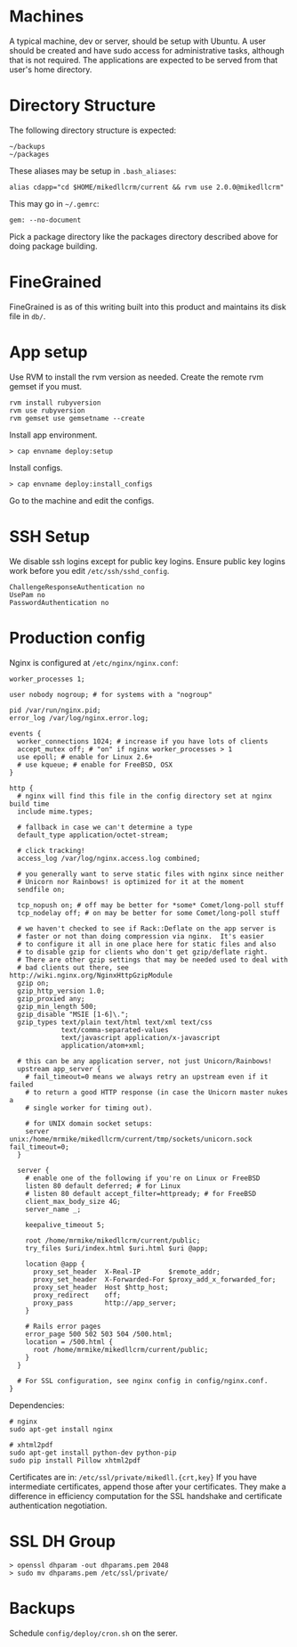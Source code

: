 
# Machines

A typical machine, dev or server, should be setup with Ubuntu.
A user should be created and have sudo access for administrative
tasks, although that is not required. The applications
are expected to be served from that user's home directory.

# Directory Structure

The following directory structure is expected:

    ~/backups
    ~/packages

These aliases may be setup in `.bash_aliases`:

    alias cdapp="cd $HOME/mikedllcrm/current && rvm use 2.0.0@mikedllcrm"

This may go in `~/.gemrc`:

    gem: --no-document

Pick a package directory like the packages directory described
above for doing package building.

# FineGrained

FineGrained is as of this writing built into this
product and maintains its disk file in `db/`.

# App setup

Use RVM to install the rvm version as needed.
Create the remote rvm gemset if you must.

    rvm install rubyversion
    rvm use rubyversion
    rvm gemset use gemsetname --create

Install app environment.

    > cap envname deploy:setup

Install configs.

    > cap envname deploy:install_configs

Go to the machine and edit the configs.

# SSH Setup

We disable ssh logins except for public key logins. Ensure
public key logins work before you edit `/etc/ssh/sshd_config`.

    ChallengeResponseAuthentication no
    UsePam no
    PasswordAuthentication no

# Production config

Nginx is configured at `/etc/nginx/nginx.conf`:

    worker_processes 1;

    user nobody nogroup; # for systems with a "nogroup"

    pid /var/run/nginx.pid;
    error_log /var/log/nginx.error.log;

    events {
      worker_connections 1024; # increase if you have lots of clients
      accept_mutex off; # "on" if nginx worker_processes > 1
      use epoll; # enable for Linux 2.6+
      # use kqueue; # enable for FreeBSD, OSX
    }

    http {
      # nginx will find this file in the config directory set at nginx build time
      include mime.types;

      # fallback in case we can't determine a type
      default_type application/octet-stream;

      # click tracking!
      access_log /var/log/nginx.access.log combined;

      # you generally want to serve static files with nginx since neither
      # Unicorn nor Rainbows! is optimized for it at the moment
      sendfile on;

      tcp_nopush on; # off may be better for *some* Comet/long-poll stuff
      tcp_nodelay off; # on may be better for some Comet/long-poll stuff

      # we haven't checked to see if Rack::Deflate on the app server is
      # faster or not than doing compression via nginx.  It's easier
      # to configure it all in one place here for static files and also
      # to disable gzip for clients who don't get gzip/deflate right.
      # There are other gzip settings that may be needed used to deal with
      # bad clients out there, see http://wiki.nginx.org/NginxHttpGzipModule
      gzip on;
      gzip_http_version 1.0;
      gzip_proxied any;
      gzip_min_length 500;
      gzip_disable "MSIE [1-6]\.";
      gzip_types text/plain text/html text/xml text/css
                 text/comma-separated-values
                 text/javascript application/x-javascript
                 application/atom+xml;

      # this can be any application server, not just Unicorn/Rainbows!
      upstream app_server {
        # fail_timeout=0 means we always retry an upstream even if it failed
        # to return a good HTTP response (in case the Unicorn master nukes a
        # single worker for timing out).

        # for UNIX domain socket setups:
        server unix:/home/mrmike/mikedllcrm/current/tmp/sockets/unicorn.sock fail_timeout=0;
      }

      server {
        # enable one of the following if you're on Linux or FreeBSD
        listen 80 default deferred; # for Linux
        # listen 80 default accept_filter=httpready; # for FreeBSD
        client_max_body_size 4G;
        server_name _;

        keepalive_timeout 5;

        root /home/mrmike/mikedllcrm/current/public;
        try_files $uri/index.html $uri.html $uri @app;

        location @app {
          proxy_set_header  X-Real-IP       $remote_addr;
          proxy_set_header  X-Forwarded-For $proxy_add_x_forwarded_for;
          proxy_set_header  Host $http_host;
          proxy_redirect    off;
          proxy_pass        http://app_server;
        }

        # Rails error pages
        error_page 500 502 503 504 /500.html;
        location = /500.html {
          root /home/mrmike/mikedllcrm/current/public;
        }
      }

      # For SSL configuration, see nginx config in config/nginx.conf.
    }
    
Dependencies: 

    # nginx
    sudo apt-get install nginx

    # xhtml2pdf
    sudo apt-get install python-dev python-pip
    sudo pip install Pillow xhtml2pdf

Certificates are in: `/etc/ssl/private/mikedll.{crt,key}`  If you
have intermediate certificates, append those after your
certificates. They make a difference in efficiency computation for the
SSL handshake and certificate authentication negotiation.

# SSL DH Group

    > openssl dhparam -out dhparams.pem 2048 
    > sudo mv dhparams.pem /etc/ssl/private/

# Backups

Schedule `config/deploy/cron.sh` on the serer.
